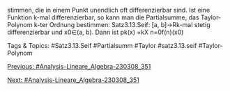 stimmen, die in einem Punkt unendlich oft differenzierbar sind. Ist eine Funktion k-mal differenzierbar,
so kann man die Partialsumme, das Taylor-Polynom k-ter Ordnung bestimmen:
Satz3.13.Seif: [a, b]→Rk-mal stetig differenzierbar und x0∈(a, b). Dann ist
pk(x) =kX
n=0f(n)(x0)

   Tags & Topics:
   #Satz3.13.Seif
   #Partialsumm
   #Taylor
   #satz3.13.seif
   #Taylor-Polynom

[Previous: #Analysis-Lineare_Algebra-230308_351](Analysis-Lineare_Algebra-230308_351.md)

[Next: #Analysis-Lineare_Algebra-230308_351](Analysis-Lineare_Algebra-230308_351.md)
